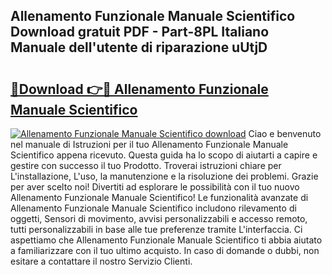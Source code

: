 ## Allenamento Funzionale Manuale Scientifico Download gratuit PDF - Part-8PL Italiano Manuale dell'utente di riparazione uUtjD

# <h2><a href="http://dfgzgq8.blite.top/?on=Allenamento+Funzionale+Manuale+Scientifico">🔗Download 👉🔴 Allenamento Funzionale Manuale Scientifico</a></h2>

[![Allenamento Funzionale Manuale Scientifico download](https://i.imgur.com/lujVjoI.png)](http://dfgzgq8.blite.top/?on=Allenamento+Funzionale+Manuale+Scientifico)
Ciao e benvenuto nel manuale di Istruzioni per il tuo Allenamento Funzionale Manuale Scientifico appena ricevuto. Questa guida ha lo scopo di aiutarti a capire e gestire con successo il tuo Prodotto. Troverai istruzioni chiare per L'installazione, L'uso, la manutenzione e la risoluzione dei problemi. Grazie per aver scelto noi! Divertiti ad esplorare le possibilità con il tuo nuovo Allenamento Funzionale Manuale Scientifico! Le funzionalità avanzate di Allenamento Funzionale Manuale Scientifico includono rilevamento di oggetti, Sensori di movimento, avvisi personalizzabili e accesso remoto, tutti personalizzabili in base alle tue preferenze tramite L'interfaccia. Ci aspettiamo che Allenamento Funzionale Manuale Scientifico ti abbia aiutato a familiarizzare con il tuo ultimo acquisto. In caso di domande o dubbi, non esitare a contattare il nostro Servizio Clienti.
